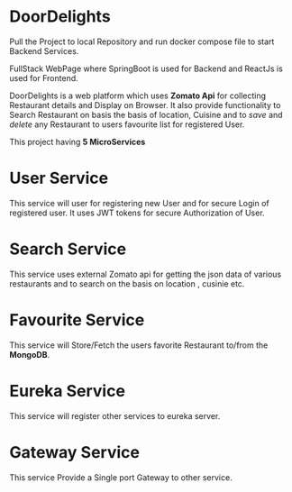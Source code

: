 # DoorDelights

Pull the Project to local Repository and run docker compose file to start Backend Services.

FullStack WebPage where SpringBoot is used for Backend and ReactJs is used for Frontend.

DoorDelights is a web platform which uses **Zomato Api** for collecting Restaurant details and Display on Browser. It also provide functionality to Search Restaurant on basis the basis of location, Cuisine and to _save_ and _delete_ any Restaurant to users favourite list for registered User.

This project having **5 MicroServices** 

# User Service
This service will user for registering new User and for secure Login of registered user. It uses JWT tokens for secure Authorization of User.

# Search Service
This service uses external Zomato api for getting the json data of various restaurants and to search on the basis on location , cusinie etc.

# Favourite Service
This service will Store/Fetch the users favorite Restaurant to/from the **MongoDB**.

# Eureka Service
This service will register other services to eureka server.

# Gateway Service
This service Provide a Single port Gateway to other service.
